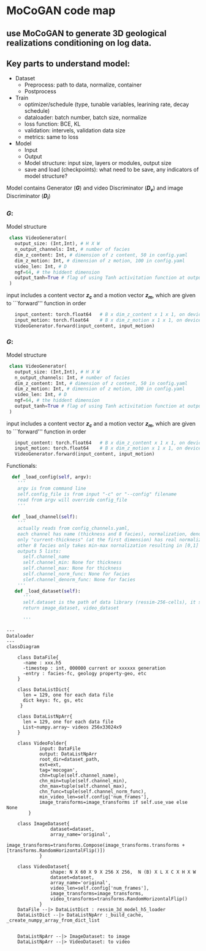 # MoCoGAN code map
## use MoCoGAN to generate 3D geological realizations conditioning on log data.
## Key parts to understand model: 
- Dataset
  - Preprocess: path to data, normalize, container
  - Postprocess
- Train
  - optimizer/schedule (type, tunable variables, learining rate, decay schedule)
  - dataloader: batch number, batch size, normalize
  - loss function: BCE, KL
  - validation: intervels, validation data size
  - metrics: same to loss
- Model
  - Input
  - Output
  - Model structure: input size, layers or modules, output size
  - save and load (checkpoints): what need to be save, any indicators of model structure?

Model contains Generator (***G***) and video Discriminator (***D<sub>v</sub>***) and image Discriminator (***D<sub>i</sub>***)

### *G*:
Model structure
```python
 class VideoGenerator(
   output_size: (Int,Int), # H X W
   n_output_channels: Int, # number of facies
   dim_z_content: Int, # dimension of z content, 50 in config.yaml
   dim_z_motion: Int, # dimension of z motion, 100 in config.yaml
   video_len: Int, # D
   ngf=64, # the hiddent dimension
   output_tanh=True # flag of using Tanh activitation function at output layer
 )
 ```

input includes a content vector ***z<sub>c</sub>*** and a motion vector ***z<sub>m</sub>***, which are given to ```forward''' function in order 

```python
   input_content: torch.float64   # B x dim_z_content x 1 x 1, on device, e.g., input_content = torch.randn(batch_size, self.dim_z_content, 1, 1, device=device)
   input_motion: torch.float64    # B x dim_z_motion x 1 x 1, on device, e.g., input_content = torch.randn(batch_size, self.dim_z_motion, 1, 1, device=device)
   VideoGenerator.forward(input_content, input_motion)
```

### *G*:
Model structure
```python
 class VideoGenerator(
   output_size: (Int,Int), # H X W
   n_output_channels: Int, # number of facies
   dim_z_content: Int, # dimension of z content, 50 in config.yaml
   dim_z_motion: Int, # dimension of z motion, 100 in config.yaml
   video_len: Int, # D
   ngf=64, # the hiddent dimension
   output_tanh=True # flag of using Tanh activitation function at output layer
 )
 ```

input includes a content vector ***z<sub>c</sub>*** and a motion vector ***z<sub>m</sub>***, which are given to ```forward''' function in order 

```python
   input_content: torch.float64   # B x dim_z_content x 1 x 1, on device, e.g., input_content = torch.randn(batch_size, self.dim_z_content, 1, 1, device=device)
   input_motion: torch.float64    # B x dim_z_motion x 1 x 1, on device, e.g., input_content = torch.randn(batch_size, self.dim_z_motion, 1, 1, device=device)
   VideoGenerator.forward(input_content, input_motion)
```
Functionals:
```python
  def _load_config(self, argv):
    '''
    argv is from command line
    self.config_file is from input "-c" or "--config" filename
    read from argv will override config_file
    '''
    
  def _load_channel(self):
    '''
    actually reads from config_channels.yaml, 
    each channel has name (thickness and 8 facies), normalization, denormalization
    only "current-thickness" (at the first dimension) has real normalization (expit, log) and denormalization (exp, logit) functions
    other 8 facies only takes min-max nornalization resulting in [0,1]
    outputs 5 lists:
      self.channel_name
      self.channel_min: None for thickness
      self.channel_max: None for thickness
      self.channel_norm_func: None for facies
      slef.channel_denorm_func: None for facies
    '''
   def _load_dataset(self):
      '''
      self.dataset is the path of data library (ressim-256-cells), it should has a subfolder (3D_models) contains all data files (xxxxxx.h5)
      return image_dataset, video_dataset
      
      '''
```

```mermaid
---
Dataloader
---
classDiagram 
    
    class DataFile{
      -name : xxx.h5
      -timestep : int, 000000 current or xxxxxx generation
      -entry : facies-fc, geology property-geo, etc
    }

    class DataListDict{
      len = 129, one for each data file
      dict keys: fc, gs, etc
     }
     
    class DataListNpArr{
      len = 129, one for each data file
      List~numpy.array~ videos 256x33024x9
    }
    
    class VideoFolder{
            input: DataFile
            output: DataListNpArr
            root_dir=dataset_path,
            ext=ext,
            tag='mocogan',
            chn=tuple(self.channel_name),
            chn_min=tuple(self.channel_min),
            chn_max=tuple(self.channel_max),
            chn_func=tuple(self.channel_norm_func),
            min_video_len=self.config['num_frames'],
            image_transforms=image_transforms if self.use_vae else None
        }
        
    class ImageDataset{
                dataset=dataset,
                array_name='original',
                image_transforms=transforms.Compose(image_transforms.transforms + [transforms.RandomHorizontalFlip()])
            }
            
    class VideoDataset{
                shape: N X 60 X 9 X 256 X 256,  N (B) X L X C X H X W
                dataset=dataset,
                array_name='original',
                video_len=self.config['num_frames'],
                image_transforms=image_transforms,
                video_transforms=transforms.RandomHorizontalFlip()
            }
    DataFile --|> DataListDict : ressim_3d_model_h5_loader
    DataListDict --|> DataListNpArr :_build_cache, _create_numpy_array_from_dict_list
    
    
    DataListNpArr --|> ImageDataset: to image
    DataListNpArr --|> VideoDataset: to video


```
